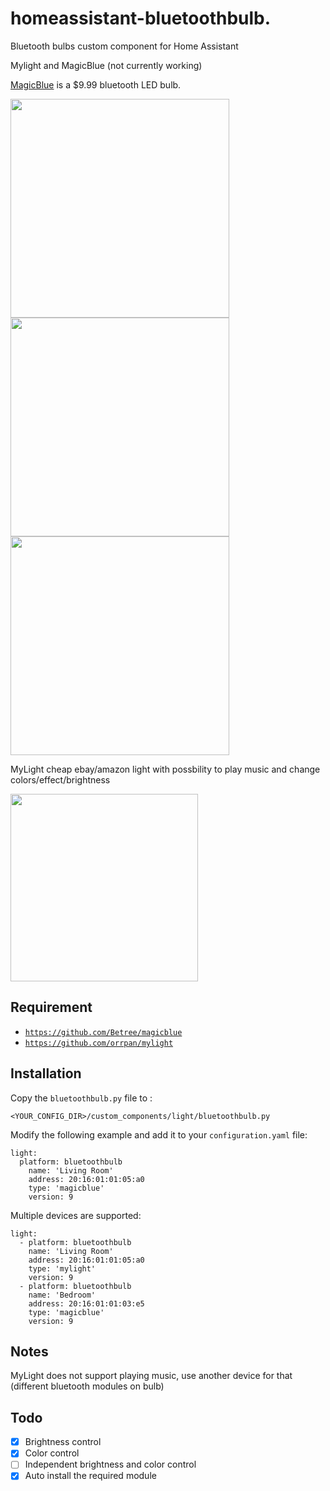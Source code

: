 # homeassistant-bluetoothbulb.
Bluetooth bulbs custom component for Home Assistant

Mylight and MagicBlue (not currently working)

[MagicBlue](http://www.gearbest.com/smart-light-bulb/pp_230349.html) is a $9.99 bluetooth LED bulb.

<img src="https://github.com/xiaohuim/homeassistant-magicblue/raw/master/img/magicblue.jpg" height="350" /><img src="https://github.com/xiaohuim/homeassistant-magicblue/raw/master/img/homeassistant.jpg" height="350" /><img src="https://github.com/xiaohuim/homeassistant-magicblue/raw/master/img/homekit.jpg" height="350" />

MyLight cheap ebay/amazon light with possbility to play music and change colors/effect/brightness

<img src="https://cdn.shopify.com/s/files/1/1026/2915/products/71sjF1R7SnL._SL1500_1024x1024.jpg?v=1499116245" width="300">

## Requirement

- [`https://github.com/Betree/magicblue`](https://github.com/Betree/magicblue)
- [`https://github.com/orrpan/mylight`](https://github.com/orrpan/mylight)

## Installation
Copy the `bluetoothbulb.py` file to :
```
<YOUR_CONFIG_DIR>/custom_components/light/bluetoothbulb.py
```


Modify the following example and add it to your `configuration.yaml` file:
```
light:
  platform: bluetoothbulb
    name: 'Living Room'
    address: 20:16:01:01:05:a0
    type: 'magicblue'
    version: 9
```
Multiple devices are supported:
```
light:
  - platform: bluetoothbulb
    name: 'Living Room'
    address: 20:16:01:01:05:a0
    type: 'mylight'
    version: 9
  - platform: bluetoothbulb
    name: 'Bedroom'
    address: 20:16:01:01:03:e5
    type: 'magicblue'
    version: 9
```

## Notes
MyLight does not support playing music, use another device for that (different bluetooth modules on bulb)

## Todo
- [x] Brightness control
- [x] Color control
- [ ] Independent brightness and color control
- [x] Auto install the required module
